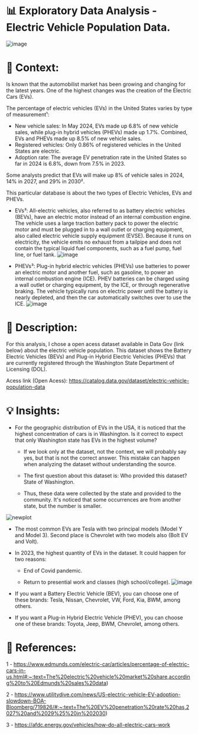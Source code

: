 # 📊 Exploratory Data Analysis - Electric Vehicle Population Data.

![image](https://github.com/user-attachments/assets/ca8f4eb0-a7cc-4443-940c-4c4f7b8cd4e3)

# 📜 Context:
Is known that the automobilist market has been growing and changing for the latest years. One of the highest changes was the creation of the Electric Cars (EVs). 

The percentage of electric vehicles (EVs) in the United States varies by type of measurement¹:
- New vehicle sales: In May 2024, EVs made up 6.8% of new vehicle sales, while plug-in hybrid vehicles (PHEVs) made up 1.7%. Combined, EVs and PHEVs made up 8.5% of new vehicle sales. 
- Registered vehicles: Only 0.86% of registered vehicles in the United States are electric. 
- Adoption rate: The average EV penetration rate in the United States so far in 2024 is 6.8%, down from 7.5% in 2023.

Some analysts predict that EVs will make up 8% of vehicle sales in 2024, 14% in 2027, and 29% in 2030².

This particular database is about the two types of Electric Vehicles, EVs and PHEVs. 
- EVs³: All-electric vehicles, also referred to as battery electric vehicles (BEVs), have an electric motor instead of an internal combustion engine. The vehicle uses a large traction battery pack to power the electric motor and must be plugged in to a wall outlet or charging equipment, also called electric vehicle supply equipment (EVSE). Because it runs on electricity, the vehicle emits no exhaust from a tailpipe and does not contain the typical liquid fuel components, such as a fuel pump, fuel line, or fuel tank.
![image](https://github.com/user-attachments/assets/aab04879-b3b8-4d75-b49b-91f819d44047)

- PHEVs³: Plug-in hybrid electric vehicles (PHEVs) use batteries to power an electric motor and another fuel, such as gasoline, to power an internal combustion engine (ICE). PHEV batteries can be charged using a wall outlet or charging equipment, by the ICE, or through regenerative braking. The vehicle typically runs on electric power until the battery is nearly depleted, and then the car automatically switches over to use the ICE.
![image](https://github.com/user-attachments/assets/d225a0a3-3dd1-4b82-afe2-34a53e0815d0)

# 📖 Description:
For this analysis, I chose a open acess dataset available in Data Gov (link below) about the electric vehicle population. This dataset shows the Battery Electric Vehicles (BEVs) and Plug-in Hybrid Electric Vehicles (PHEVs) that are currently registered through the Washington State Department of Licensing (DOL).

Acess link (Open Acess): https://catalog.data.gov/dataset/electric-vehicle-population-data

# 💡 Insights:
- For the geographic distribution of EVs in the USA, it is noticed that the highest concentration of cars is in Washington. Is it correct to expect that only Washington state has EVs in the highest volume?

    - If we look only at the dataset, not the context, we will probably say yes, but that is not the correct answer. This mistake can happen when analyzing the dataset without understanding the source. 
    
    - The first question about this dataset is: Who provided this dataset? State of Washington. 
    
    - Thus, these data were collected by the state and provided to the community. It's noticed that some occurrences are from another state, but the number is smaller.
      
![newplot](https://github.com/user-attachments/assets/0918075d-2b70-42e3-8714-cd4c5514caee)
    
- The most common EVs are Tesla with two principal models (Model Y and Model 3). Second place is Chevrolet with two models also (Bolt EV and Volt). 

- In 2023, the highest quantity of EVs in the dataset. It could happen for two reasons: 

    - End of Covid pandemic.
    
    - Return to presential work and classes (high school/college).
![image](https://github.com/user-attachments/assets/f9b33f70-d664-4e80-aa99-4d31d6c13138)
    
- If you want a Battery Electric Vehicle (BEV), you can choose one of these brands: Tesla, Nissan, Chevrolet, VW, Ford, Kia, BWM, among others. 

- If you want a Plug-in Hybrid Electric Vehicle (PHEV), you can choose one of these brands: Toyota, Jeep, BWM, Chevrolet, among others.   




# 📌 References:

1 - https://www.edmunds.com/electric-car/articles/percentage-of-electric-cars-in-us.html#:~:text=The%20electric%20vehicle%20market%20share,according%20to%20Edmunds%20sales%20data)

2 - https://www.utilitydive.com/news/US-electric-vehicle-EV-adoption-slowdown-BOA-Bloomberg/719826/#:~:text=The%20EV%20penetration%20rate%20has,2027%20and%2029%25%20in%202030)

3 - https://afdc.energy.gov/vehicles/how-do-all-electric-cars-work
